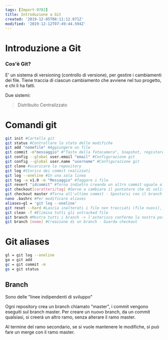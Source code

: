 ```yaml
---
tags: [Import-9782]
title: Introduzione a Git
created: '2019-12-05T08:11:12.871Z'
modified: '2019-12-12T07:49:44.594Z'
---
```


# Introduzione a Git

### Cos'è Git?

E' un sistema di versioning (controllo di versione), per gestire i cambiamenti dei file.
Tiene traccia di ciascun cambiamento che avviene nel tuo progetto, e chi li ha fatti.

Due sistemi:
> Distribuito
Centralizzato

# Comandi git

```bash
git init #Cartella git
git status #Controllare lo stato delle modifiche
git add "nomefile" #Aggiungere un file
git commit -m"messaggio" #"Tasto della fotocamera", Snapshot, registare un messaggio
git config --global user.email "email" #Configurazione git
git config --global user.name "username" #Configurazione git
git clone #scaricare la repository
git log #Storico dei commit realizzati
git log --oneline #In una sola linea
git tag -a v1.0 -m "Messaggio" #Taggare i file
git revert "idcommit" #Torna indietro creando un altro commit uguale al precedente
git checkout[caratteri/tag] #Serve a cambiare il puntatore che di solitao punta all'ultimo commit, per controllare una versione precedente del programma
git checkout master #Torna all'ultimo commit - Spostarsi con il branch
nano .bashrc #Per modificare aliases
aliases=gl = 'git log --oneline'
git reset --hard #Lascia inalterati i file non tracciati (file nuovi), torna al commit precedente di quelli tracciati
git clean -f #Elimina tutti gli untracked file
git branch #Mostra tutti i branch -> l'asterisco conferma la nostra posizione
git branch [nome] #Creazione di un branch - Guarda checkout

```

# Git aliases

```bash
gl = git log --oneline
ga = git add
gc = git commit -m
gs = git status
```

## Branch

Sono delle "linee indipendenti di sviluppo"

Ogni repository crea un branch chiamato "master", i commit vengono eseguiti sul branch master.
Per creare un nuovo branch, da un commit qualsiasi, si creerà un altro ramo, senza alterare il ramo master.

Al termine del ramo secondario, se si vuole mantenere le modifiche, si può fare un merge con il ramo master.

